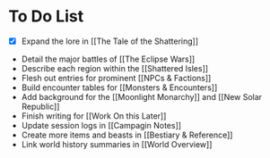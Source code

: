 # To Do List

- [x] Expand the lore in [[The Tale of the Shattering]]
- Detail the major battles of [[The Eclipse Wars]]
- Describe each region within the [[Shattered Isles]]
- Flesh out entries for prominent [[NPCs & Factions]]
- Build encounter tables for [[Monsters & Encounters]]
- Add background for the [[Moonlight Monarchy]] and [[New Solar Republic]]
- Finish writing for [[Work On this Later]]
- Update session logs in [[Campagin Notes]]
- Create more items and beasts in [[Bestiary & Reference]]
- Link world history summaries in [[World Overview]]
